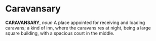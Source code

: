 # Caravansary

**CARAVANSARY**, _noun_ A place appointed for receiving and loading caravans; a kind of inn, where the caravans res at night, being a large square building, with a spacious court in the middle.
